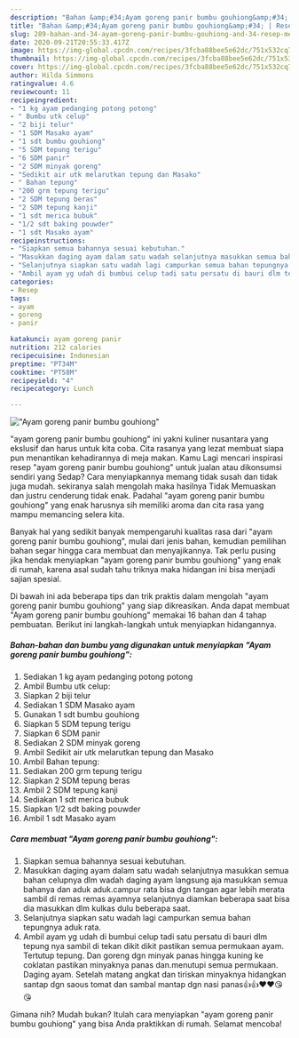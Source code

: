 ```yaml
---
description: "Bahan &amp;#34;Ayam goreng panir bumbu gouhiong&amp;#34; | Resep Membuat &amp;#34;Ayam goreng panir bumbu gouhiong&amp;#34; Yang Menggugah Selera"
title: "Bahan &amp;#34;Ayam goreng panir bumbu gouhiong&amp;#34; | Resep Membuat &amp;#34;Ayam goreng panir bumbu gouhiong&amp;#34; Yang Menggugah Selera"
slug: 289-bahan-and-34-ayam-goreng-panir-bumbu-gouhiong-and-34-resep-membuat-and-34-ayam-goreng-panir-bumbu-gouhiong-and-34-yang-menggugah-selera
date: 2020-09-21T20:55:33.417Z
image: https://img-global.cpcdn.com/recipes/3fcba88bee5e62dc/751x532cq70/ayam-goreng-panir-bumbu-gouhiong-foto-resep-utama.jpg
thumbnail: https://img-global.cpcdn.com/recipes/3fcba88bee5e62dc/751x532cq70/ayam-goreng-panir-bumbu-gouhiong-foto-resep-utama.jpg
cover: https://img-global.cpcdn.com/recipes/3fcba88bee5e62dc/751x532cq70/ayam-goreng-panir-bumbu-gouhiong-foto-resep-utama.jpg
author: Hilda Simmons
ratingvalue: 4.6
reviewcount: 11
recipeingredient:
- "1 kg ayam pedanging potong potong"
- " Bumbu utk celup"
- "2 biji telur"
- "1 SDM Masako ayam"
- "1 sdt bumbu gouhiong"
- "5 SDM tepung terigu"
- "6 SDM panir"
- "2 SDM minyak goreng"
- "Sedikit air utk melarutkan tepung dan Masako"
- " Bahan tepung"
- "200 grm tepung terigu"
- "2 SDM tepung beras"
- "2 SDM tepung kanji"
- "1 sdt merica bubuk"
- "1/2 sdt baking pouwder"
- "1 sdt Masako ayam"
recipeinstructions:
- "Siapkan semua bahannya sesuai kebutuhan."
- "Masukkan daging ayam dalam satu wadah selanjutnya masukkan semua bahan celupnya dlm wadah daging ayam langsung aja masukkan semua bahanya dan aduk aduk.campur rata bisa dgn tangan agar lebih merata sambil di remas remas ayamnya selanjutnya diamkan beberapa saat bisa dia masukkan dlm kulkas dulu beberapa saat."
- "Selanjutnya siapkan satu wadah lagi campurkan semua bahan tepungnya aduk rata."
- "Ambil ayam yg udah di bumbui celup tadi satu persatu di bauri dlm tepung nya sambil di tekan dikit dikit pastikan semua permukaan ayam. Tertutup tepung. Dan goreng dgn minyak panas hingga kuning ke coklatan pastikan minyaknya panas dan.menutupi semua permukaan. Daging ayam. Setelah matang angkat dan tiriskan minyaknya hidangkan santap dgn saous tomat dan sambal mantap dgn nasi panas👍👍❤️❤️😘😘"
categories:
- Resep
tags:
- ayam
- goreng
- panir

katakunci: ayam goreng panir 
nutrition: 212 calories
recipecuisine: Indonesian
preptime: "PT34M"
cooktime: "PT58M"
recipeyield: "4"
recipecategory: Lunch

---
```



![&#34;Ayam goreng panir bumbu gouhiong&#34;](https://img-global.cpcdn.com/recipes/3fcba88bee5e62dc/751x532cq70/ayam-goreng-panir-bumbu-gouhiong-foto-resep-utama.jpg)


&#34;ayam goreng panir bumbu gouhiong&#34; ini yakni kuliner nusantara yang ekslusif dan harus untuk kita coba. Cita rasanya yang lezat membuat siapa pun menantikan kehadirannya di meja makan.
Kamu Lagi mencari inspirasi resep &#34;ayam goreng panir bumbu gouhiong&#34; untuk jualan atau dikonsumsi sendiri yang Sedap? Cara menyiapkannya memang tidak susah dan tidak juga mudah. sekiranya salah mengolah maka hasilnya Tidak Memuaskan dan justru cenderung tidak enak. Padahal &#34;ayam goreng panir bumbu gouhiong&#34; yang enak harusnya sih memiliki aroma dan cita rasa yang mampu memancing selera kita.



Banyak hal yang sedikit banyak mempengaruhi kualitas rasa dari &#34;ayam goreng panir bumbu gouhiong&#34;, mulai dari jenis bahan, kemudian pemilihan bahan segar hingga cara membuat dan menyajikannya. Tak perlu pusing jika hendak menyiapkan &#34;ayam goreng panir bumbu gouhiong&#34; yang enak di rumah, karena asal sudah tahu triknya maka hidangan ini bisa menjadi sajian spesial.


Di bawah ini ada beberapa tips dan trik praktis dalam mengolah &#34;ayam goreng panir bumbu gouhiong&#34; yang siap dikreasikan. Anda dapat membuat &#34;Ayam goreng panir bumbu gouhiong&#34; memakai 16 bahan dan 4 tahap pembuatan. Berikut ini langkah-langkah untuk menyiapkan hidangannya.

<!--inarticleads1-->

##### Bahan-bahan dan bumbu yang digunakan untuk menyiapkan &#34;Ayam goreng panir bumbu gouhiong&#34;:

1. Sediakan 1 kg ayam pedanging potong potong
1. Ambil  Bumbu utk celup:
1. Siapkan 2 biji telur
1. Sediakan 1 SDM Masako ayam
1. Gunakan 1 sdt bumbu gouhiong
1. Siapkan 5 SDM tepung terigu
1. Siapkan 6 SDM panir
1. Sediakan 2 SDM minyak goreng
1. Ambil Sedikit air utk melarutkan tepung dan Masako
1. Ambil  Bahan tepung:
1. Sediakan 200 grm tepung terigu
1. Siapkan 2 SDM tepung beras
1. Ambil 2 SDM tepung kanji
1. Sediakan 1 sdt merica bubuk
1. Siapkan 1/2 sdt baking pouwder
1. Ambil 1 sdt Masako ayam




<!--inarticleads2-->

##### Cara membuat &#34;Ayam goreng panir bumbu gouhiong&#34;:

1. Siapkan semua bahannya sesuai kebutuhan.
1. Masukkan daging ayam dalam satu wadah selanjutnya masukkan semua bahan celupnya dlm wadah daging ayam langsung aja masukkan semua bahanya dan aduk aduk.campur rata bisa dgn tangan agar lebih merata sambil di remas remas ayamnya selanjutnya diamkan beberapa saat bisa dia masukkan dlm kulkas dulu beberapa saat.
1. Selanjutnya siapkan satu wadah lagi campurkan semua bahan tepungnya aduk rata.
1. Ambil ayam yg udah di bumbui celup tadi satu persatu di bauri dlm tepung nya sambil di tekan dikit dikit pastikan semua permukaan ayam. Tertutup tepung. Dan goreng dgn minyak panas hingga kuning ke coklatan pastikan minyaknya panas dan.menutupi semua permukaan. Daging ayam. Setelah matang angkat dan tiriskan minyaknya hidangkan santap dgn saous tomat dan sambal mantap dgn nasi panas👍👍❤️❤️😘😘




Gimana nih? Mudah bukan? Itulah cara menyiapkan &#34;ayam goreng panir bumbu gouhiong&#34; yang bisa Anda praktikkan di rumah. Selamat mencoba!

